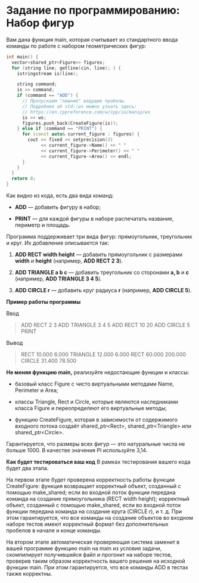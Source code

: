 # Задание по программированию: Набор фигур

Вам дана функция main, которая считывает из стандартного ввода команды по работе с набором геометрических фигур:

```C++
int main() {
  vector<shared_ptr<Figure>> figures;
  for (string line; getline(cin, line); ) {
    istringstream is(line);

    string command;
    is >> command;
    if (command == "ADD") {
      // Пропускаем "лишние" ведущие пробелы.
      // Подробнее об std::ws можно узнать здесь:
      // https://en.cppreference.com/w/cpp/io/manip/ws
      is >> ws;
      figures.push_back(CreateFigure(is));
    } else if (command == "PRINT") {
      for (const auto& current_figure : figures) {
        cout << fixed << setprecision(3)
             << current_figure->Name() << " "
             << current_figure->Perimeter() << " "
             << current_figure->Area() << endl;
      }
    }
  }
  return 0;
}
```

Как видно из кода, есть два вида команд:

- **ADD** — добавить фигуру в набор;

- **PRINT** — для каждой фигуры в наборе распечатать название, периметр и площадь.

Программа поддерживает три вида фигур: прямоугольник, треугольник и круг. Их добавление описывается так:

1. **ADD RECT width height** — добавить прямоугольник с размерами **width** и **height** (например, **ADD RECT 2 3**).

2. **ADD TRIANGLE a b c** — добавить треугольник со сторонами **a, b** и **c** (например, **ADD TRIANGLE 3 4 5**).

3. **ADD CIRCLE r** — добавить круг радиуса **r** (например, **ADD CIRCLE 5**).

**Пример работы программы**

Ввод

> ADD RECT 2 3
> ADD TRIANGLE 3 4 5
> ADD RECT 10 20
> ADD CIRCLE 5
> PRINT

Вывод

> RECT 10.000 6.000
> TRIANGLE 12.000 6.000
> RECT 60.000 200.000
> CIRCLE 31.400 78.500

**Не меняя функцию main,** реализуйте недостающие функции и классы:

- базовый класс Figure с чисто виртуальными методами Name, Perimeter и Area;

- классы Triangle, Rect и Circle, которые являются наследниками класса Figure и переопределяют его виртуальные методы;

- функцию CreateFigure, которая в зависимости от содержимого входного потока создаёт shared_ptr\<Rect>, shared_ptr\<Triangle> или shared_ptr\<Circle>.

Гарантируется, что размеры всех фигур — это натуральные числа не больше 1000. В качестве значения PI используйте 3,14.

**Как будет тестироваться ваш код**
В рамках тестирования вашего кода будет два этапа.

На первом этапе будет проверена корректность работы функции CreateFigure: функция возвращает корректный объект, созданный с помощью make_shared<Rect>; если во входной поток функции передана команда на создание прямоугольника (RECT width height); корректный объект, созданный с помощью make_shared<Circle>, если во входной поток функции передана команда на создание круга (CIRCLE r), и т. д. При этом гарантируется, что все команды на создание объектов во входном наборе тестов имеют корректный формат без дополнительных пробелов в начале и конце команды.

На втором этапе автоматическая проверяющая система заменит в вашей программе функцию main на main из условия задачи, скомпилирует получившийся файл и прогонит на наборе тестов, проверив таким образом корректность вашего решения на исходной функции main. При этом гарантируется, что все команды ADD в тестах также корректны.
